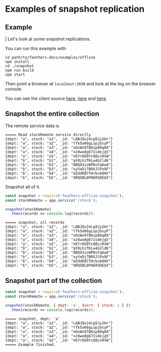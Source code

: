# Examples of snapshot replication

## Example

| Let's look at some snapshot replications.

You can run this example with

```text
cd path/to/feathers-docs/examples/offline
npm install
cd ./snapshot
npm run build
npm start
```

Then point a browser at `localhost:3030`
and look at the log on the browser console.

You can see the client source
[here](https://github.com/feathersjs/feathers-docs/blob/master/examples/offline/snapshot/client/index.js),
[here](https://github.com/feathersjs/feathers-docs/blob/master/examples/offline/snapshot/client/1-read-remote-service.js)
and [here](https://github.com/feathersjs/feathers-docs/blob/master/examples/offline/snapshot/client/2-snapshot-service.js).

## Snapshot the entire collection

The remote service data is

```text
===== Read stockRemote service directly
{dept: "a", stock: "a1", _id: "LANJQx24cg9Jy2Hr"}
{dept: "a", stock: "a2", _id: "rTk5oK6gLupjbsyP"}
{dept: "a", stock: "a3", _id: "nOxWx97QKzp89qA9"}
{dept: "a", stock: "a4", _id: "xzOwo8g671sdejg5"}
{dept: "a", stock: "a5", _id: "nEYr6D9YcQ0Ln9nW"}
{dept: "b", stock: "b1", _id: "qY8LhzTKLw4G2ld6"}
{dept: "b", stock: "b2", _id: "DBQ93zzWPNiFq6wd"}
{dept: "b", stock: "b3", _id: "xyVeDj7BRXJlPo9F"}
{dept: "b", stock: "b4", _id: "mZddKB7THrbv8dHV"}
{dept: "b", stock: "b5", _id: "4RQ5BL8PHER5DEGX"}
```

Snapshot all of it.

```javascript
const snapshot = require('feathers-offline-snapshot');
const stockRemote = app.service('/stock');

snapshot(stockRemote)
  .then(records => console.log(records));
```

```text
===== snapshot, all records
{dept: "a", stock: "a1", _id: "LANJQx24cg9Jy2Hr"}
{dept: "a", stock: "a2", _id: "rTk5oK6gLupjbsyP"}
{dept: "a", stock: "a3", _id: "nOxWx97QKzp89qA9"}
{dept: "a", stock: "a4", _id: "xzOwo8g671sdejg5"}
{dept: "a", stock: "a5", _id: "nEYr6D9YcQ0Ln9nW"}
{dept: "b", stock: "b1", _id: "qY8LhzTKLw4G2ld6"}
{dept: "b", stock: "b2", _id: "DBQ93zzWPNiFq6wd"}
{dept: "b", stock: "b3", _id: "xyVeDj7BRXJlPo9F"}
{dept: "b", stock: "b4", _id: "mZddKB7THrbv8dHV"}
{dept: "b", stock: "b5", _id: "4RQ5BL8PHER5DEGX"}
```

## Snapshot part of the collection

```javascript
const snapshot = require('feathers-offline-snapshot');
const stockRemote = app.service('/stock');

snapshot(stockRemote, { dept: 'a', $sort: { stock: 1 } })
  .then(records => console.log(records));
```

```text
===== snapshot, dept: 'a'
{dept: "a", stock: "a1", _id: "LANJQx24cg9Jy2Hr"}
{dept: "a", stock: "a2", _id: "rTk5oK6gLupjbsyP"}
{dept: "a", stock: "a3", _id: "nOxWx97QKzp89qA9"}
{dept: "a", stock: "a4", _id: "xzOwo8g671sdejg5"}
{dept: "a", stock: "a5", _id: "nEYr6D9YcQ0Ln9nW"}
===== Example finished.
```
